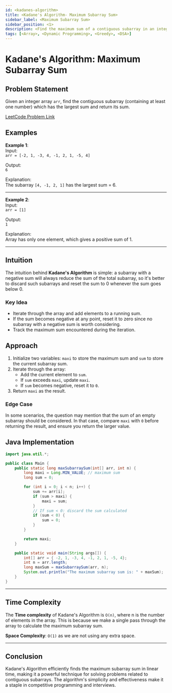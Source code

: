 ```yaml
---
id: <kadanes-algorithm>
title: <Kadane's Algorithm- Maximum Subarray Sum>
sidebar_label: <Maximum Subarray Sum>
sidebar_position: <1>
description: <Find the maximum sum of a contiguous subarray in an integer array.>
tags: [<Array>, <Dynamic Programming>, <Greedy>, <DSA>]
---
```


# Kadane's Algorithm: Maximum Subarray Sum

## Problem Statement
Given an integer array `arr`, find the contiguous subarray (containing at least one number) which has the largest sum and return its sum.

[LeetCode Problem Link](https://leetcode.com/problems/maximum-subarray/description/)

## Examples

**Example 1**:  
Input:  
`arr = [-2, 1, -3, 4, -1, 2, 1, -5, 4]`

Output:  
`6`

Explanation:  
The subarray `[4, -1, 2, 1]` has the largest sum = 6.

---

**Example 2**:  
Input:  
`arr = [1]`

Output:  
`1`

Explanation:  
Array has only one element, which gives a positive sum of 1.

---

## Intuition
The intuition behind **Kadane's Algorithm** is simple: a subarray with a negative sum will always reduce the sum of the total subarray, so it's better to discard such subarrays and reset the sum to 0 whenever the sum goes below 0.

### Key Idea
- Iterate through the array and add elements to a running sum.
- If the sum becomes negative at any point, reset it to zero since no subarray with a negative sum is worth considering.
- Track the maximum sum encountered during the iteration.

## Approach
1. Initialize two variables: `maxi` to store the maximum sum and `sum` to store the current subarray sum.
2. Iterate through the array:
   - Add the current element to `sum`.
   - If `sum` exceeds `maxi`, update `maxi`.
   - If `sum` becomes negative, reset it to `0`.
3. Return `maxi` as the result.

### Edge Case
In some scenarios, the question may mention that the sum of an empty subarray should be considered. In that case, compare `maxi` with `0` before returning the result, and ensure you return the larger value.

## Java Implementation

```java
import java.util.*;

public class Main {
    public static long maxSubarraySum(int[] arr, int n) {
        long maxi = Long.MIN_VALUE; // maximum sum
        long sum = 0;

        for (int i = 0; i < n; i++) {
            sum += arr[i];
            if (sum > maxi) {
                maxi = sum;
            }
            // If sum < 0: discard the sum calculated
            if (sum < 0) {
                sum = 0;
            }
        }

        return maxi;
    }

    public static void main(String args[]) {
        int[] arr = { -2, 1, -3, 4, -1, 2, 1, -5, 4};
        int n = arr.length;
        long maxSum = maxSubarraySum(arr, n);
        System.out.println("The maximum subarray sum is: " + maxSum);
    }
}

```

---
## Time Complexity
The **Time complexity** of Kadane's Algorithm is `O(n)`, where n is the number of elements in the array. This is because we make a single pass through the array to calculate the maximum subarray sum.

**Space Complexity**: `O(1)` as we are not using any extra space.

---
## Conclusion
Kadane's Algorithm efficiently finds the maximum subarray sum in linear time, making it a powerful technique for solving problems related to contiguous subarrays. The algorithm's simplicity and effectiveness make it a staple in competitive programming and interviews.